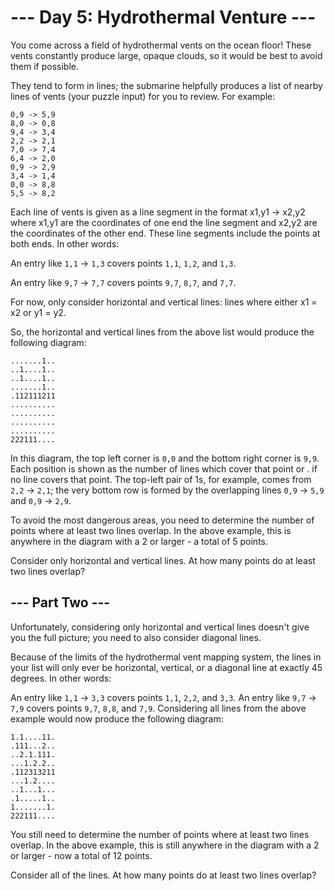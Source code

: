 # --- Day 5: Hydrothermal Venture ---
You come across a field of hydrothermal vents on the ocean floor! These vents constantly produce large, opaque clouds, so it would be best to avoid them if possible.

They tend to form in lines; the submarine helpfully produces a list of nearby lines of vents (your puzzle input) for you to review. For example:
```
0,9 -> 5,9
8,0 -> 0,8
9,4 -> 3,4
2,2 -> 2,1
7,0 -> 7,4
6,4 -> 2,0
0,9 -> 2,9
3,4 -> 1,4
0,0 -> 8,8
5,5 -> 8,2
```
Each line of vents is given as a line segment in the format x1,y1 -> x2,y2 where x1,y1 are the coordinates of one end the line segment and x2,y2 are the coordinates of the other end. These line segments include the points at both ends. In other words:

An entry like ```1,1``` -> ```1,3``` covers points ```1,1```, ```1,2```, and ```1,3```.

An entry like ```9,7``` -> ```7,7``` covers points ```9,7```, ```8,7```, and ```7,7```.

For now, only consider horizontal and vertical lines: lines where either x1 = x2 or y1 = y2.

So, the horizontal and vertical lines from the above list would produce the following diagram:
```
.......1..
..1....1..
..1....1..
.......1..
.112111211
..........
..........
..........
..........
222111....
```
In this diagram, the top left corner is ```0,0``` and the bottom right corner is ```9,9```. Each position is shown as the number of lines which cover that point or . if no line covers that point. The top-left pair of 1s, for example, comes from ```2,2``` -> ```2,1```; the very bottom row is formed by the overlapping lines ```0,9``` -> ```5,9``` and ```0,9``` -> ```2,9```.

To avoid the most dangerous areas, you need to determine the number of points where at least two lines overlap. In the above example, this is anywhere in the diagram with a 2 or larger - a total of 5 points.

Consider only horizontal and vertical lines. At how many points do at least two lines overlap?

## --- Part Two ---
Unfortunately, considering only horizontal and vertical lines doesn't give you the full picture; you need to also consider diagonal lines.

Because of the limits of the hydrothermal vent mapping system, the lines in your list will only ever be horizontal, vertical, or a diagonal line at exactly 45 degrees. In other words:

An entry like ```1,1``` -> ```3,3``` covers points ```1,1```, ```2,2```, and ```3,3```.
An entry like ```9,7``` -> ```7,9``` covers points ```9,7```, ```8,8```, and ```7,9```.
Considering all lines from the above example would now produce the following diagram:
```
1.1....11.
.111...2..
..2.1.111.
...1.2.2..
.112313211
...1.2....
..1...1...
.1.....1..
1.......1.
222111....
```
You still need to determine the number of points where at least two lines overlap. In the above example, this is still anywhere in the diagram with a 2 or larger - now a total of 12 points.

Consider all of the lines. At how many points do at least two lines overlap?
